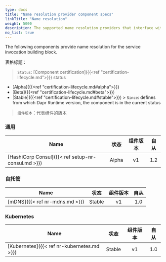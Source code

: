 ```yaml
---
type: docs
title: "Name resolution provider component specs"
linkTitle: "Name resolution"
weight: 5000
description: The supported name resolution providers that interface with Dapr service invocation
no_list: true
---
```


The following components provide name resolution for the service invocation building block.

表格标题：

> `Status`: [Component certification]({{<ref "certification-lifecycle.md">}}) status
  - [Alpha]({{<ref "certification-lifecycle.md#alpha">}})
  - [Beta]({{<ref "certification-lifecycle.md#beta">}})
  - [Stable]({{<ref "certification-lifecycle.md#stable">}}) > `Since`: defines from which Dapr Runtime version, the component is in the current status

> `组件版本`：代表组件的版本

### 通用

| Name                                               |  状态   | 组件版本 | 自从  |
| -------------------------------------------------- |:-----:|:----:|:---:|
| [HashiCorp Consul]({{< ref setup-nr-consul.md >}}) | Alpha |  v1  | 1.2 |

### 自托管

| Name                           |   状态   | 组件版本 | 自从  |
| ------------------------------ |:------:|:----:|:---:|
| [mDNS]({{< ref nr-mdns.md >}}) | Stable |  v1  | 1.0 |

### Kubernetes

| Name                                       |   状态   | 组件版本 | 自从  |
| ------------------------------------------ |:------:|:----:|:---:|
| [Kubernetes]({{< ref nr-kubernetes.md >}}) | Stable |  v1  | 1.0 |
